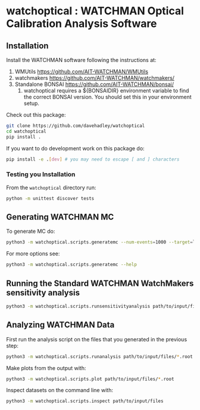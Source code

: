 # watchoptical : WATCHMAN Optical Calibration Analysis Software

## Installation

Install the WATCHMAN software following the instructions at:
    
1. WMUtils https://github.com/AIT-WATCHMAN/WMUtils 
2. watchmakers https://github.com/AIT-WATCHMAN/watchmakers/
3. Standalone BONSAI https://github.com/AIT-WATCHMAN/bonsai/
    1. watchoptical requires a ${BONSAIDIR} environment variable to find
    the correct BONSAI version. You should set this in your environment setup. 

Check out this package:

```bash
git clone https://github.com/davehadley/watchoptical
cd watchoptical
pip install .
```

If you want to do development work on this package do:
```bash
pip install -e .[dev] # you may need to escape [ and ] characters
```

### Testing you Installation

From the `watchoptical` directory run:
```bash
python -m unittest discover tests
```

## Generating WATCHMAN MC

To generate MC do:
```bash
python3 -m watchoptical.scripts.generatemc --num-events=1000 --target=local
```
For more options see:
```bash
python3 -m watchoptical.scripts.generatemc --help
```

## Running the Standard WATCHMAN WatchMakers sensitivity analysis 

```bash
python3 -m watchoptical.scripts.runsensitivityanalysis path/to/input/files
```

## Analyzing WATCHMAN Data 

First run the analysis script on the files that you generated in the previous step:

```bash
python3 -m watchoptical.scripts.runanalysis path/to/input/files/*.root
```

Make plots from the output with:

```bash
python3 -m watchoptical.scripts.plot path/to/input/files/*.root
```

Inspect datasets on the command line with:

```bash
python3 -m watchoptical.scripts.inspect path/to/input/files
```